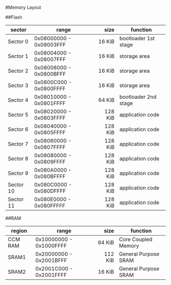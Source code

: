 #Memory Layout

##Flash

| sector    | range                   |  size   | function
|-----------|-------------------------|--------:|----------------------
| Sector  0 | 0x08000000 - 0x08003FFF |  16 KiB | bootloader 1st stage
| Sector  1 | 0x08004000 - 0x08007FFF |  16 KiB | storage area
| Sector  2 | 0x08008000 - 0x0800BFFF |  16 KiB | storage area
| Sector  3 | 0x0800C000 - 0x0800FFFF |  16 KiB | storage area
| Sector  4 | 0x08010000 - 0x0801FFFF |  64 KiB | bootloader 2nd stage
| Sector  5 | 0x08020000 - 0x0803FFFF | 128 KiB | application code
| Sector  6 | 0x08040000 - 0x0805FFFF | 128 KiB | application code
| Sector  7 | 0x08060000 - 0x0807FFFF | 128 KiB | application code
| Sector  8 | 0x08080000 - 0x0809FFFF | 128 KiB | application code
| Sector  9 | 0x080A0000 - 0x080BFFFF | 128 KiB | application code
| Sector 10 | 0x080C0000 - 0x080DFFFF | 128 KiB | application code
| Sector 11 | 0x080E0000 - 0x080FFFFF | 128 KiB | application code

##RAM

| region  | range                   |  size   | function
|---------|-------------------------|--------:|----------------------
| CCM RAM | 0x10000000 - 0x1000FFFF |  64 KiB | Core Coupled Memory
| SRAM1   | 0x20000000 - 0x2001BFFF | 112 KiB | General Purpose SRAM
| SRAM2   | 0x2001C000 - 0x2001FFFF |  16 KiB | General Purpose SRAM
